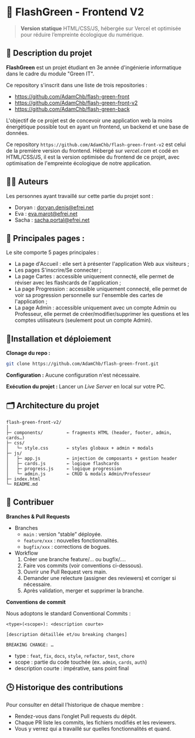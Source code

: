 # 🍃 FlashGreen - Frontend V2

> **Version statique** HTML/CSS/JS, hébergée sur Vercel et optimisée pour réduire l’empreinte écologique du numérique.

## 📃 Description du projet
**FlashGreen** est un projet étudiant en 3e année d'ingénierie informatique dans le cadre du module "Green IT".

Ce repository s'inscrit dans une liste de trois repositories : 
 - https://github.com/AdamChb/flash-green-front
 - https://github.com/AdamChb/flash-green-front-v2
 - https://github.com/AdamChb/flash-green-back

L'objectif de ce projet est de concevoir une application web la moins énergétique possible tout en ayant un frontend, un backend et une base de données.

Ce repository ```https://github.com/AdamChb/flash-green-front-v2``` est celui de la première version du frontend. Hébergé sur *vercel.com* et codé en HTML/CSS/JS, il est la version optimisée du frontend de ce projet, avec optimisation de l'empreinte écologique de notre application.

## 🧑‍💻 Auteurs
Les personnes ayant travaillé sur cette partie du projet sont : 
 - Doryan : [doryan.denis@efrei.net](mailto:doryan.denis@efrei.net)
 - Eva : [eva.marot@efrei.net](mailto:eva.marot@efrei.net)
 - Sacha : [sacha.portal@efrei.net](mailto:sacha.portal@efrei.net)

## 📱 Principales pages :
Le site comporte 5 pages principales :
 - La page d'Accueil : elle sert à présenter l'application Web aux visiteurs ;
 - Les pages S'inscrire/Se connecter ;
 - La page Cartes : accessible uniquement connecté, elle permet de réviser avec les flashcards de l'application ;
 - La page Progression : accessible uniquement connecté, elle permet de voir sa progression personnelle sur l'ensemble des cartes de l'application ;
 - La page Admin : accessible uniquement avec un compte Admin ou Professeur, elle permet de créer/modifier/supprimer les questions et les comptes utilisateurs (seulement pout un compte Admin).

## 📎Installation et déploiement

**Clonage du repo :** 
```bash
git clone https://github.com/AdamChb/flash-green-front.git
```
**Configuration :**
Aucune configuration n'est nécessaire.

**Exécution du projet :**
Lancer un *Live Server* en local sur votre PC.

## 🗂️ Architecture du projet

```
flash-green-front-v2/
│
├─ components/         ← fragments HTML (header, footer, admin, cards…)
├─ css/
│   └─ style.css       ← styles globaux + admin + modals
├─ js/
│   ├─ app.js          ← injection de composants + gestion header
│   ├─ cards.js        ← logique flashcards
│   ├─ progress.js     ← logique progression
│   └─ admin.js        ← CRUD & modals Admin/Professeur
├─ index.html
└─ README.md
```

## 🤝 Contribuer

**Branches & Pull Requests**
- Branches
  - `main` : version “stable” déployée.
  - `feature/xxx` : nouvelles fonctionnalités.
  - `bugfix/xxx` : corrections de bogues.
- Workflow
	 1.	Créer une branche feature/… ou bugfix/….
	 2.	Faire vos commits (voir conventions ci-dessous).
	 3.	Ouvrir une Pull Request vers main.
	 4.	Demander une relecture (assigner des reviewers) et corriger si nécessaire.
	 5.	Après validation, merger et supprimer la branche.

**Conventions de commit**

Nous adoptons le standard Conventional Commits :
```
<type>(<scope>): <description courte>

[description détaillée et/ou breaking changes]

BREAKING CHANGE: …
```
- type : `feat`, `fix`, `docs`, `style`, `refactor`, `test`, `chore`
- scope : partie du code touchée (ex. `admin`, `cards`, `auth`)
- description courte : impérative, sans point final


## 🕒 Historique des contributions

Pour consulter en détail l’historique de chaque membre :
- Rendez-vous dans l’onglet Pull requests du dépôt.
- Chaque PR liste les commits, les fichiers modifiés et les reviewers.
- Vous y verrez qui a travaillé sur quelles fonctionnalités et quand.

